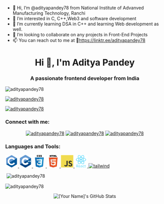 - 👋 Hi, I’m @adityapandey78 from National Institute of Advanved Manufacturing Technology, Ranchi
- 👀 I’m interested in C, C++,Web3 and software development
- 🌱 I’m currently learning DSA in C++ and learning Web development as well.
- 💞️ I’m looking to collaborate on any projects in Front-End Projects
- 📫 You can reach out to me at 🔗https://linktr.ee/adityapandey78

<h1 align="center">Hi 👋, I'm Aditya Pandey</h1>
<h3 align="center">A passionate frontend developer from India</h3>

<p align="left"> <img src="https://komarev.com/ghpvc/?username=adityapandey78&label=Profile%20views&color=0e75b6&style=flat" alt="adityapandey78" /> </p>

<p align="left"> <a href="https://github.com/ryo-ma/github-profile-trophy"><img src="https://github-profile-trophy.vercel.app/?username=adityapandey78" alt="adityapandey78" /></a> </p>

<p align="left"> <a href="https://twitter.com/adityapandey78" target="blank"><img src="https://img.shields.io/twitter/follow/adityapandey78?logo=twitter&style=for-the-badge" alt="adityapandey78" /></a> </p>

<h3 align="left">Connect with me:</h3>
<p align="center">
<a href="https://twitter.com/adityapandey78" target="blank"><img align="center" src="https://raw.githubusercontent.com/rahuldkjain/github-profile-readme-generator/master/src/images/icons/Social/twitter.svg" alt="adityapandey78" height="30" width="40" /></a>
<a href="https://www.leetcode.com/adityapandey78" target="blank"><img align="center" src="https://raw.githubusercontent.com/rahuldkjain/github-profile-readme-generator/master/src/images/icons/Social/leet-code.svg" alt="adityapandey78" height="30" width="40" /></a>
<a href="https://discord.gg/adityapandey78" target="blank"><img align="center" src="https://raw.githubusercontent.com/rahuldkjain/github-profile-readme-generator/master/src/images/icons/Social/discord.svg" alt="adityapandey78" height="30" width="40" /></a>
</p>

<h3 align="left">Languages and Tools:</h3>
<p align="left"> <a href="https://www.cprogramming.com/" target="_blank" rel="noreferrer"> <img src="https://raw.githubusercontent.com/devicons/devicon/master/icons/c/c-original.svg" alt="c" width="40" height="40"/> </a> <a href="https://www.w3schools.com/cpp/" target="_blank" rel="noreferrer"> <img src="https://raw.githubusercontent.com/devicons/devicon/master/icons/cplusplus/cplusplus-original.svg" alt="cplusplus" width="40" height="40"/> </a> <a href="https://www.w3schools.com/css/" target="_blank" rel="noreferrer"> <img src="https://raw.githubusercontent.com/devicons/devicon/master/icons/css3/css3-original-wordmark.svg" alt="css3" width="40" height="40"/> </a> <a href="https://www.w3.org/html/" target="_blank" rel="noreferrer"> <img src="https://raw.githubusercontent.com/devicons/devicon/master/icons/html5/html5-original-wordmark.svg" alt="html5" width="40" height="40"/> </a> <a href="https://developer.mozilla.org/en-US/docs/Web/JavaScript" target="_blank" rel="noreferrer"> <img src="https://raw.githubusercontent.com/devicons/devicon/master/icons/javascript/javascript-original.svg" alt="javascript" width="40" height="40"/> </a> <a href="https://reactjs.org/" target="_blank" rel="noreferrer"> <img src="https://raw.githubusercontent.com/devicons/devicon/master/icons/react/react-original-wordmark.svg" alt="react" width="40" height="40"/> </a> <a href="https://tailwindcss.com/" target="_blank" rel="noreferrer"> <img src="https://www.vectorlogo.zone/logos/tailwindcss/tailwindcss-icon.svg" alt="tailwind" width="40" height="40"/> </a> </p>

<p>&nbsp;<img align="center" src="https://github-readme-stats.vercel.app/api?username=adityapandey78&show_icons=true&locale=en" alt="adityapandey78" /></p>

<p><img align="center" src="https://github-readme-streak-stats.herokuapp.com/?user=adityapandey78&" alt="adityapandey78" /></p>

<div align="center">
    <img src="https://github-profile-summary-cards.vercel.app/api/cards/profile-details?username=adityapandey78&theme=github_dark" alt="[Your Name]'s GitHub Stats"/>
</div>

<!---
adityapandey78/adityapandey78 is a ✨ special ✨ repository because its `README.md` (this file) appears on your GitHub profile.
You can click the Preview link to take a look at your changes.
--->
